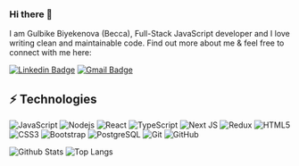 ### Hi there 👋

I am Gulbike Biyekenova (Becca), Full-Stack JavaScript developer and I love writing clean and maintainable code. Find out more about me & feel free to connect with me here:

[![Linkedin Badge](https://img.shields.io/badge/-gulbikebiyekenova-blue?style=flat-square&logo=Linkedin&logoColor=white&link=https://www.linkedin.com/in/gulbike-biyekenova/)](https://www.linkedin.com/in/gulbike-biyekenova/)
[![Gmail Badge](https://img.shields.io/badge/-gbknva@gmail.com-c14438?style=flat-square&logo=Gmail&logoColor=white&link=mailto:gbknva@gmail.com)](mailto:gbknva@gmail.com)

## ⚡ Technologies

![JavaScript](https://img.shields.io/badge/-JavaScript-black?style=flat-square&logo=javascript)
![Nodejs](https://img.shields.io/badge/-Nodejs-black?style=flat-square&logo=Node.js)
![React](https://img.shields.io/badge/-React-black?style=flat-square&logo=react)
![TypeScript](https://img.shields.io/badge/-TypeScript-007ACC?style=flat-square&logo=typescript)
![Next JS](https://img.shields.io/badge/Next-black?style=for-the-badge&logo=next.js&logoColor=white)
![Redux](https://img.shields.io/badge/redux-%23593d88.svg?style=for-the-badge&logo=redux&logoColor=white)
![HTML5](https://img.shields.io/badge/-HTML5-E34F26?style=flat-square&logo=html5&logoColor=white)
![CSS3](https://img.shields.io/badge/-CSS3-1572B6?style=flat-square&logo=css3)
![Bootstrap](https://img.shields.io/badge/-Bootstrap-563D7C?style=flat-square&logo=bootstrap)
![PostgreSQL](https://img.shields.io/badge/-PostgreSQL-336791?style=flat-square&logo=postgresql)
![Git](https://img.shields.io/badge/-Git-black?style=flat-square&logo=git)
![GitHub](https://img.shields.io/badge/-GitHub-181717?style=flat-square&logo=github)

![Github Stats](https://github-readme-stats.vercel.app/api?username=gbiyekenova&count_private=true&show_icons=true&include_all_commits=true)
![Top Langs](https://github-readme-stats.vercel.app/api/top-langs/?username=gbiyekenova&hide=TeX&layout=compact)

<!-- ![Visitor Badge](https://visitor-badge.laobi.icu/badge?page_id=gbiyekenova.gbiyekenova) -->